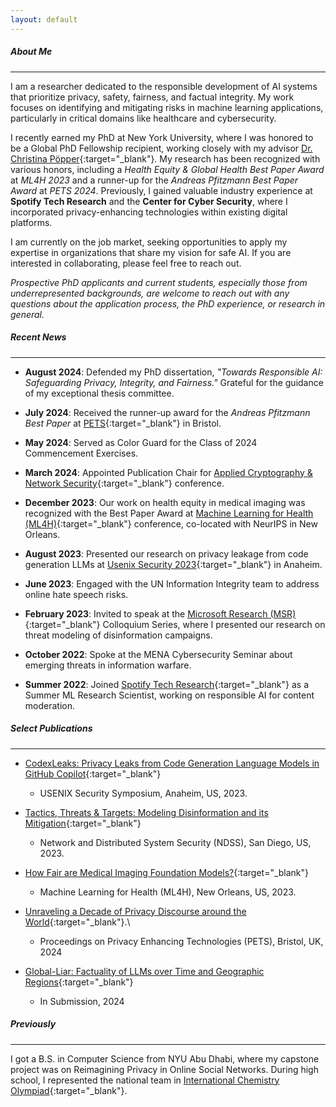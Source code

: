 ```yaml
---
layout: default
---
```


##### About Me
* * *

I am a researcher dedicated to the responsible development of AI systems that prioritize privacy, safety, fairness, and factual integrity. My work focuses on identifying and mitigating risks in machine learning applications, particularly in critical domains like healthcare and cybersecurity.

I recently earned my PhD at New York University, where I was honored to be a Global PhD Fellowship recipient, working closely with my advisor [Dr. Christina Pöpper](http://poepper.net){:target="_blank"}. My research has been recognized with various honors, including a *Health Equity & Global Health Best Paper Award* at *ML4H 2023* and a runner-up for the *Andreas Pfitzmann Best Paper Award* at *PETS 2024*. Previously, I gained valuable industry experience at **Spotify Tech Research** and the **Center for Cyber Security**, where I incorporated privacy-enhancing technologies within existing digital platforms.

I am currently on the job market, seeking opportunities to apply my expertise in organizations that share my vision for safe AI. If you are interested in collaborating, please feel free to reach out.

*Prospective PhD applicants and current students, especially those from underrepresented backgrounds, are welcome to reach out with any questions about the application process, the PhD experience, or research in general.*

##### Recent News
* * * 

- **August 2024**: Defended my PhD dissertation, *"Towards Responsible AI: Safeguarding Privacy, Integrity, and Fairness."* Grateful for the guidance of my exceptional thesis committee.

- **July 2024**: Received the runner-up award for the *Andreas Pfitzmann Best Paper* at [PETS](https://petsymposium.org/2024/student-paper-award.php){:target="_blank"} in Bristol.

- **May 2024**: Served as Color Guard for the Class of 2024 Commencement Exercises.

- **March 2024**: Appointed Publication Chair for [Applied Cryptography & Network Security](https://wp.nyu.edu/acns2024/organization/){:target="_blank"} conference.

- **December 2023**: Our work on health equity in medical imaging was recognized with the Best Paper Award at [Machine Learning for Health (ML4H)](https://ml4health.github.io/2023/){:target="_blank"} conference, co-located with NeurIPS in New Orleans. 

- **August 2023**: Presented our research on privacy leakage from code generation LLMs at [Usenix Security 2023](https://www.usenix.org/conference/usenixsecurity23/technical-sessions){:target="_blank"} in Anaheim. 

- **June 2023**: Engaged with the UN Information Integrity team to address online hate speech risks.

- **February 2023**: Invited to speak at the [Microsoft Research (MSR)](https://www.linkedin.com/feed/update/urn:li:activity:7034514423289364480/){:target="_blank"} Colloquium Series, where I presented our research on threat modeling of disinformation campaigns.

- **October 2022**: Spoke at the MENA Cybersecurity Seminar about emerging threats in information warfare. 

- **Summer 2022**: Joined [Spotify Tech Research](https://research.atspotify.com/){:target="_blank"} as a Summer ML Research Scientist, working on responsible AI for content moderation.


<!--

<u>January 23</u>: Served in the Program Committee for [SecWeb](https://secweb.work/2023.html){:target="_blank"} Workshop.\\

<u>February 23</u>: Invited to give a lightning talk at [SecHOPE workshop](https://sechope23.github.io){:target="_blank"}.\\
<u>November 22</u>: Taught a guest lecture for Cyberwarfare course offered by Professor [Michail Maniatakos](https://nyuad.nyu.edu/en/academics/divisions/engineering/faculty/michail-maniatakos.html){:target="_blank"}. \\
<u>Summer 22</u>: Our paper on threat modeling of disinfomation campaigns has been accepted at [NDSS 2023](https://www.ndss-symposium.org/ndss2023/){:target="_blank"}.
<u>Fall 21</u>: Delivered three guest lectures on Network Flows for Algorithms undergraduate course at NYU. \\
<u>July 21</u>: Served as a Publication Chair at [ACM WiSec 2021](https://sites.nyuad.nyu.edu/wisec21/organization/){:target="_blank"}.
<u>June 21</u>: Presented our work on Longitudinal Privacy at PETS Symposium. Video of the talk can be found [here](https://www.youtube.com/watch?v=qPLFUaZKSJM){:target="_blank"}. 
<u>Spring 22</u>: Taught recitation sections of Introduction to Computer Science undergraduate course. \\
<u>January 23</u>: Served as an external reviewer of proceedings on Privacy Enhancing Technologies (PETS) 2023.\\
<u>May 21</u>: Delivered a talk on our work about Longitudinal Privacy on Facebook at [USEC 2021](http://www.usablesecurity.net/USEC/usec21/){:target="_blank"}.
<u>Fall 20</u>: Passed my Depth Qualifying Exam with committee members Joseph Bonneau, Rachel Greenstadt and Christina Pöpper. 
-->

##### Select Publications
* * * 

- [CodexLeaks: Privacy Leaks from Code Generation Language Models in GitHub Copilot](papers/codexleaks.pdf){:target="_blank"}
  - USENIX Security Symposium, Anaheim, US, 2023.

- [Tactics, Threats & Targets: Modeling Disinformation and its Mitigation](papers/disinfo_threat_ndss23.pdf){:target="_blank"}
  - Network and Distributed System Security (NDSS), San Diego, US, 2023. 

- [How Fair are Medical Imaging Foundation Models?](papers/ml4h_foundation_models.pdf){:target="_blank"}
  - Machine Learning for Health (ML4H), New Orleans, US, 2023.

- [Unraveling a Decade of Privacy Discourse around the World](https://petsymposium.org/popets/2024/popets-2024-0109.pdf){:target="_blank"}.\\
  - Proceedings on Privacy Enhancing Technologies (PETS), Bristol, UK, 2024

- [Global-Liar: Factuality of LLMs over Time and Geographic Regions](https://arxiv.org/abs/2401.17839){:target="_blank"}
  - In Submission, 2024

##### Previously
* * * 

I got a B.S. in Computer Science from NYU Abu Dhabi, where my capstone project was on Reimagining Privacy in Online Social Networks. During high school, I represented the national team in [International Chemistry Olympiad](https://en.wikipedia.org/wiki/International_Chemistry_Olympiad){:target="_blank"}.

<!--
<sub>Theme by [orderedlist](https://github.com/orderedlist){:target="_blank"}.</sub>
-->